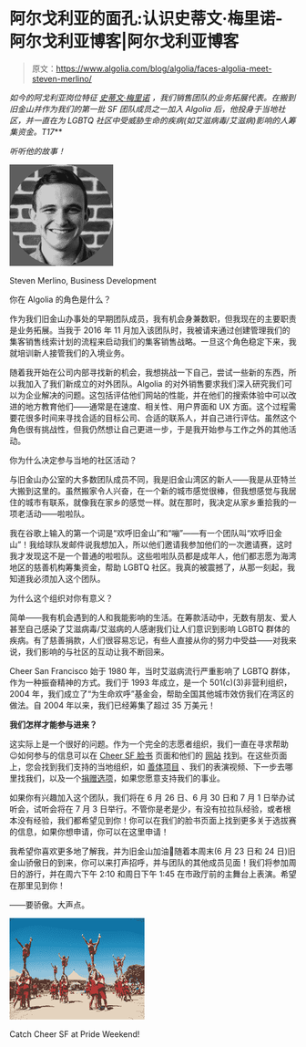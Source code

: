 # 阿尔戈利亚的面孔:认识史蒂文·梅里诺-阿尔戈利亚博客|阿尔戈利亚博客

> 原文：<https://www.algolia.com/blog/algolia/faces-algolia-meet-steven-merlino/>

*如今的阿戈利亚岗位特征* [*史蒂文·梅里诺*](https://www.linkedin.com/in/steven-merlino-ba3374b1/) *，我们销售团队的业务拓展代表。在搬到旧金山并作为我们的第一批 SF 团队成员之一加入 Algolia 后，他投身于当地社区，并一直在为 LGBTQ 社区中受威胁生命的疾病(如艾滋病毒/艾滋病)影响的人筹集资金。T17***

*听听他的故事！*

![](img/374ba24793d480ba605d70fdd4937faf.png)

Steven Merlino, Business Development

你在 Algolia 的角色是什么？

作为我们旧金山办事处的早期团队成员，我有机会身兼数职，但我现在的主要职责是业务拓展。当我于 2016 年 11 月加入该团队时，我被请来通过创建管理我们的集客销售线索计划的流程来启动我们的集客销售战略。一旦这个角色稳定下来，我就培训新人接管我们的入境业务。

随着我开始在公司内部寻找新的机会，我想挑战一下自己，尝试一些新的东西，所以我加入了我们新成立的对外团队。Algolia 的对外销售要求我们深入研究我们可以为企业解决的问题。这包括评估他们网站的性能，并在他们的搜索体验中可以改进的地方教育他们——通常是在速度、相关性、用户界面和 UX 方面。这个过程需要花很多时间来寻找合适的目标公司、合适的联系人，并自己进行评估。虽然这个角色很有挑战性，但我仍然想让自己更进一步，于是我开始参与工作之外的其他活动。

你为什么决定参与当地的社区活动？

与旧金山办公室的大多数团队成员不同，我是旧金山湾区的新人——我是从亚特兰大搬到这里的。虽然搬家令人兴奋，在一个新的城市感觉很棒，但我想感觉与我居住的城市有联系，就像我在家乡的感觉一样。就在那时，我决定从家乡重拾我的一项老活动——啦啦队。

我在谷歌上输入的第一个词是“欢呼旧金山”和“嘣”——有一个团队叫“欢呼旧金山”！我给球队发邮件说我想加入，所以他们邀请我参加他们的一次邀请赛，这时我才发现这不是一个普通的啦啦队。这些啦啦队员都是成年人，他们都志愿为海湾地区的慈善机构筹集资金，帮助 LGBTQ 社区。我真的被震撼了，从那一刻起，我知道我必须加入这个团队。

为什么这个组织对你有意义？

简单——我有机会遇到的人和我能影响的生活。在筹款活动中，无数有朋友、爱人甚至自己感染了艾滋病毒/艾滋病的人感谢我们让人们意识到影响 LGBTQ 群体的疾病。有了慈善捐款，人们很容易忘记，有些人直接从你的努力中受益——对我来说，我们影响的与社区的互动让我不断回来。

Cheer San Francisco 始于 1980 年，当时艾滋病流行严重影响了 LGBTQ 群体，作为一种振奋精神的方式。我们于 1993 年成立，是一个 501(c)(3)非营利组织，2004 年，我们成立了“为生命欢呼”基金会，帮助全国其他城市效仿我们在湾区的做法。自 2004 年以来，我们已经筹集了超过 35 万美元！

**我们怎样才能参与进来？**

这实际上是一个很好的问题。作为一个完全的志愿者组织，我们一直在寻求帮助😉如何参与的信息可以在 [Cheer SF 脸书](https://www.facebook.com/CHEERSanFrancisco/) 页面和他们的 [网站](https://www.cheersf.org/) 找到。在这些页面上，您会找到我们支持的当地组织，如 [善体项目](https://www.shanti.org/) 、我们的表演视频、下一步去哪里找我们，以及一个[捐赠选项](https://www.cheersf.org/support)，如果您愿意支持我们的事业。

如果你有兴趣加入这个团队，我们将在 6 月 26 日、6 月 30 日和 7 月 1 日举办试听会，试听会将在 7 月 3 日举行。不管你是老是少，有没有拉拉队经验，或者根本没有经验，我们都希望见到你！你可以在我们的脸书页面上找到更多关于选拔赛的信息，如果你想申请，你可以在这里申请[](https://docs.google.com/forms/d/e/1FAIpQLScqHWG2OUZdzIe95iBtwX6yUI4QM0g_Rc7dPtBk5QsztMTvhg/viewform?c=0&w=1)！

我希望你喜欢更多地了解我，并为旧金山加油🙂随着本周末(6 月 23 日和 24 日)旧金山骄傲日的到来，你可以来打声招呼，并与团队的其他成员见面！我们将参加周日的游行，并在周六下午 2:10 和周日下午 1:45 在市政厅前的主舞台上表演。希望在那里见到你！

——要骄傲。大声点。

![](img/a0bed3dbedaee4d95bf9b199f62a27b4.png)

Catch Cheer SF at Pride Weekend!